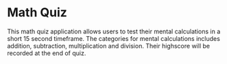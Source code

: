 # Math Quiz

This math quiz application allows users to test their mental calculations in a short 15 second timeframe.
The categories for mental calculations includes addition, subtraction, multiplication and division.
Their highscore will be recorded at the end of quiz.


